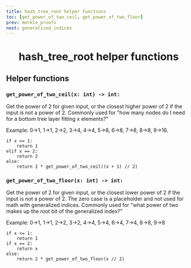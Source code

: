 ```yaml
---
title: hash_tree_root helper functions
toc: [get_power_of_two_ceil, get_power_of_two_floor]
prev: merkle_proofs
next: generalized_indices
---
```


<div align='center' id='helper%20functions'>

# hash_tree_root helper functions

</div>
<div align='start' id='get_power_of_two_ceil'>

## Helper functions


### `get_power_of_two_ceil(x: int) -> int:`

Get the power of 2 for given input, or the closest higher power of 2 if the input is not a power of 2.
Commonly used for "how many nodes do I need for a bottom tree layer fitting x elements?"   

Example: 0->1, 1->1, 2->2, 3->4, 4->4, 5->8, 6->8, 7->8, 8->8, 9->16.  


```
if x <= 1:
    return 1
elif x == 2:
    return 2
else:
    return 2 * get_power_of_two_ceil((x + 1) // 2)
```

</div>
<div id='get_power_of_two_floor'>

### `get_power_of_two_floor(x: int) -> int:`

Get the power of 2 for given input, or the closest lower power of 2 if the input is not a power of 2.
The zero case is a placeholder and not used for math with generalized indices.
Commonly used for "what power of two makes up the root bit of the generalized index?"

Example: 0->1, 1->1, 2->2, 3->2, 4->4, 5->4, 6->4, 7->4, 8->8, 9->8

```
if x <= 1:
    return 1
if x == 2:
    return x
else:
    return 2 * get_power_of_two_floor(x // 2)
```